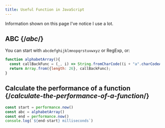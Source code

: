 ```yaml
---
title: Useful Function in JavaScript
---
```


<Intro>

Information shown on this page I've notice I use a lot.

</Intro>

## ABC {/*abc*/}

You can start with `abcdefghijklmnopqrstuvwxyz` or RegExp, or:

```javascript
function alphabetArray(){
  const callBackFunc = (_, i) => String.fromCharCode((i + "a".charCodeAt(0)))
  return Array.from({length: 26}, callBackFunc);
}
```

## Calculate the performance of a function {/*calculate-the-performance-of-a-function*/}

```javascript
const start = performance.now()
const abc = alphabetArray()
const end = performance.now()
console.log(`${end-start} milliseconds`)
```